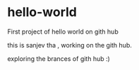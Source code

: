 # hello-world
First project of hello world on gith hub

this is sanjev tha , working on the gith hub.

exploring the brances of gith hub :)
